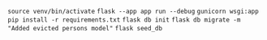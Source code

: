 `source venv/bin/activate`
`flask --app app run --debug`
`gunicorn wsgi:app`
`pip install -r requirements.txt`
`flask db init`
`flask db migrate -m "Added evicted persons model"`
`flask seed_db`
